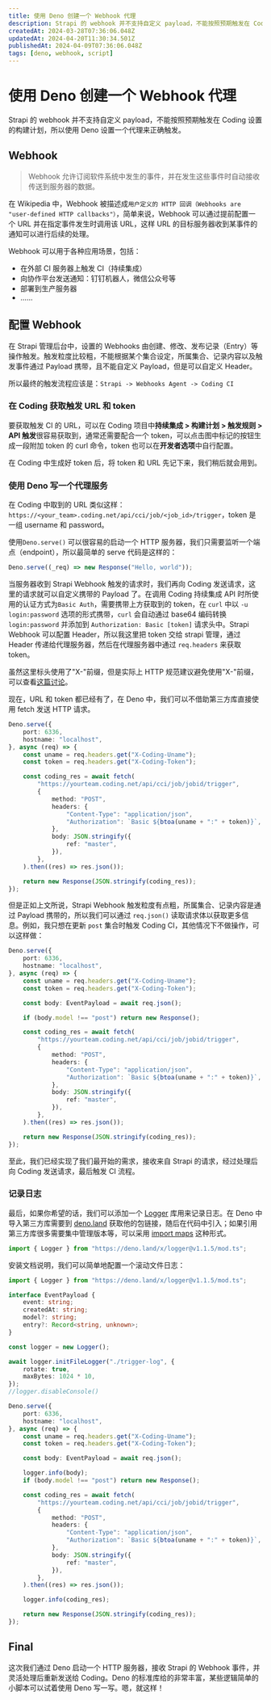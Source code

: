 ```yaml
---
title: 使用 Deno 创建一个 Webhook 代理
description: Strapi 的 webhook 并不支持自定义 payload，不能按照预期触发在 Coding 设置的构建计划，所以使用 Deno 设置一个代理来正确触发。
createdAt: 2024-03-28T07:36:06.048Z
updatedAt: 2024-04-20T11:30:34.501Z
publishedAt: 2024-04-09T07:36:06.048Z
tags: [deno, webhook, script]
---
```


# 使用 Deno 创建一个 Webhook 代理

Strapi 的 webhook 并不支持自定义 payload，不能按照预期触发在 Coding
设置的构建计划，所以使用 Deno 设置一个代理来正确触发。

## Webhook

> Webhook
> 允许订阅软件系统中发生的事件，并在发生这些事件时自动接收传送到服务器的数据。

在 Wikipedia 中，Webhook
被描述成`用户定义的 HTTP 回调（Webhooks are "user-defined HTTP callbacks"）`，简单来说，Webhook
可以通过提前配置一个 URL 并在指定事件发生时调用该 URL，这样 URL
的目标服务器收到某事件的通知可以进行后续的处理。

Webhook 可以用于各种应用场景，包括：

- 在外部 CI 服务器上触发 CI（持续集成）
- 向协作平台发送通知：钉钉机器人，微信公众号等
- 部署到生产服务器
- ……

## 配置 Webhook

在 Strapi 管理后台中，设置的 Webhooks
由创建、修改、发布记录（Entry）等操作触发。触发粒度比较粗，不能根据某个集合设定，所属集合、记录内容以及触发事件通过
Payload 携带，且不能自定义 Payload，但是可以自定义 Header。

所以最终的触发流程应该是：`Strapi -> Webhooks Agent -> Coding CI`

### 在 Coding 获取触发 URL 和 token

要获取触发 CI 的 URL，可以在 Coding 项目中**持续集成 > 构建计划 > 触发规则 > API
触发**很容易获取到，通常还需要配合一个 token，可以点击图中标记的按钮生成一段附加
token 的 curl 命令，token 也可以在**开发者选项**中自行配置。

在 Coding 中生成好 token 后，将 token 和 URL 先记下来，我们稍后就会用到。

### 使用 Deno 写一个代理服务

在 Coding 中取到的 URL
类似这样：`https://<your_team>.coding.net/api/cci/job/<job_id>/trigger`，token
是一组 username 和 password。

使用`Deno.serve()` 可以很容易的启动一个 HTTP
服务器，我们只需要监听一个端点（endpoint），所以最简单的 serve 代码是这样的：

```typescript
Deno.serve((_req) => new Response("Hello, world"));
```

当服务器收到 Strapi Webhook 触发的请求时，我们再向 Coding
发送请求，这里的请求就可以自定义携带的 Payload 了。在调用 Coding 持续集成 API
时所使用的认证方式为`Basic Auth`，需要携带上方获取到的 token，在 `curl` 中以
`-u login:password` 选项的形式携带，`curl` 会自动通过 base64 编码转换
`login:password` 并添加到 `Authorization: Basic [token]` 请求头中。Strapi
Webhook 可以配置 Header，所以我这里把 token 交给 strapi 管理，通过 Header
传递给代理服务器，然后在代理服务器中通过 `req.headers` 来获取 token。

虽然这里标头使用了"X-"前缀，但是实际上 HTTP
规范建议避免使用"X-"前缀，可以查看[这篇讨论](https://stackoverflow.com/questions/3561381/custom-http-headers-naming-conventions "Custom HTTP headers : naming conventions")。

现在，URL 和 token 都已经有了，在 Deno 中，我们可以不借助第三方库直接使用 fetch
发送 HTTP 请求。

```typescript
Deno.serve({
    port: 6336,
    hostname: "localhost",
}, async (req) => {
    const uname = req.headers.get("X-Coding-Uname");
    const token = req.headers.get("X-Coding-Token");

    const coding_res = await fetch(
        "https://yourteam.coding.net/api/cci/job/jobid/trigger",
        {
            method: "POST",
            headers: {
                "Content-Type": "application/json",
                "Authorization": `Basic ${btoa(uname + ":" + token)}`,
            },
            body: JSON.stringify({
                ref: "master",
            }),
        },
    ).then((res) => res.json());

    return new Response(JSON.stringify(coding_res));
});
```

但是正如上文所说，Strapi Webhook 触发粒度有点粗，所属集合、记录内容是通过
Payload 携带的，所以我们可以通过 `req.json()`
读取请求体以获取更多信息。例如，我只想在更新 `post` 集合时触发 Coding
CI，其他情况下不做操作，可以这样做：

```typescript
Deno.serve({
    port: 6336,
    hostname: "localhost",
}, async (req) => {
    const uname = req.headers.get("X-Coding-Uname");
    const token = req.headers.get("X-Coding-Token");

    const body: EventPayload = await req.json();

    if (body.model !== "post") return new Response();

    const coding_res = await fetch(
        "https://yourteam.coding.net/api/cci/job/jobid/trigger",
        {
            method: "POST",
            headers: {
                "Content-Type": "application/json",
                "Authorization": `Basic ${btoa(uname + ":" + token)}`,
            },
            body: JSON.stringify({
                ref: "master",
            }),
        },
    ).then((res) => res.json());

    return new Response(JSON.stringify(coding_res));
});
```

至此，我们已经实现了我们最开始的需求，接收来自 Strapi 的请求，经过处理后向
Coding 发送请求，最后触发 CI 流程。

### 记录日志

最后，如果你希望的话，我们可以添加一个
[Logger](https://deno.land/x/logger@v1.1.5 "deno-logger") 库用来记录日志。在
Deno 中导入第三方库需要到 [deno.land](https://deno.land/x)
获取他的包链接，随后在代码中引入；如果引用第三方库很多需要集中管理版本等，可以采用
[import maps](https://docs.deno.com/runtime/manual/basics/import_maps "Import Maps")
这种形式。

```typescript
import { Logger } from "https://deno.land/x/logger@v1.1.5/mod.ts";
```

安装文档说明，我们可以简单地配置一个滚动文件日志：

```typescript
import { Logger } from "https://deno.land/x/logger@v1.1.5/mod.ts";

interface EventPayload {
    event: string;
    createdAt: string;
    model?: string;
    entry?: Record<string, unknown>;
}

const logger = new Logger();

await logger.initFileLogger("./trigger-log", {
    rotate: true,
    maxBytes: 1024 * 10,
});
//logger.disableConsole()

Deno.serve({
    port: 6336,
    hostname: "localhost",
}, async (req) => {
    const uname = req.headers.get("X-Coding-Uname");
    const token = req.headers.get("X-Coding-Token");

    const body: EventPayload = await req.json();

    logger.info(body);
    if (body.model !== "post") return new Response();

    const coding_res = await fetch(
        "https://yourteam.coding.net/api/cci/job/jobid/trigger",
        {
            method: "POST",
            headers: {
                "Content-Type": "application/json",
                "Authorization": `Basic ${btoa(uname + ":" + token)}`,
            },
            body: JSON.stringify({
                ref: "master",
            }),
        },
    ).then((res) => res.json());

    logger.info(coding_res);

    return new Response(JSON.stringify(coding_res));
});
```

## Final

这次我们通过 Deno 启动一个 HTTP 服务器，接收 Strapi 的 Webhook
事件，并灵活处理后重新发送给 Coding。Deno
的标准库给的非常丰富，某些逻辑简单的小脚本可以试着使用 Deno 写一写。嗯，就这样！
